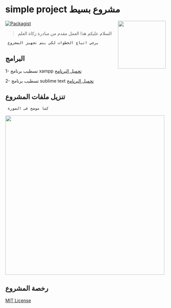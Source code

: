 # simple project مشروع بسيط
[<img src="https://github.com/devmohamedamr/simple-db-project/blob/master/inc/Design/sh.png" align="right" width="150" alt="">](https://github.com/devmohamedamr/simple-db-project/)

[![Packagist](https://img.shields.io/packagist/l/doctrine/orm.svg)](https://github.com/devmohamedamr/simple-db-project/)



> السلام عليكم هذا العمل مقدم من مبادرة زكاة العلم
```sh
 يرجي اتباع الخطوات لكي يتم تجهيز المشروع
```

## البرامج
1- تسطيب برنامج xampp
[تحميل البرنامج](https://www.apachefriends.org/download.html)

2- تسطيب برنامج sublime text 
[تحميل البرنامج](https://www.sublimetext.com/3)

## تنزيل ملفات المشروع
```sh
 كما موضح فى الصورة
```
[<img src="https://github.com/devmohamedamr/simple-db-project/blob/master/inc/Design/img.png" align="center" width="500" alt="">](https://github.com/devmohamedamr/simple-db-project/)


## رخصة المشروع

[MIT License](https://opensource.org/licenses/MIT)
